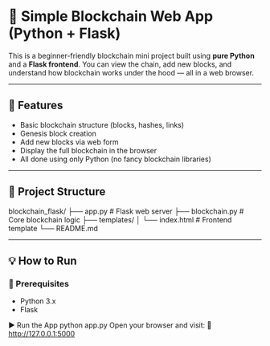 # 🧱 Simple Blockchain Web App (Python + Flask)

This is a beginner-friendly blockchain mini project built using **pure Python** and a **Flask frontend**. You can view the chain, add new blocks, and understand how blockchain works under the hood — all in a web browser.

---

## 🚀 Features

- Basic blockchain structure (blocks, hashes, links)
- Genesis block creation
- Add new blocks via web form
- Display the full blockchain in the browser
- All done using only Python (no fancy blockchain libraries)

---

## 📁 Project Structure

blockchain_flask/
├── app.py # Flask web server 
├── blockchain.py # Core blockchain logic 
├── templates/ 
    │ └── index.html # Frontend template 
└── README.md

---

## 💡 How to Run

### 🔧 Prerequisites
- Python 3.x
- Flask

▶️ Run the App
  python app.py
Open your browser and visit:
📍 http://127.0.0.1:5000

